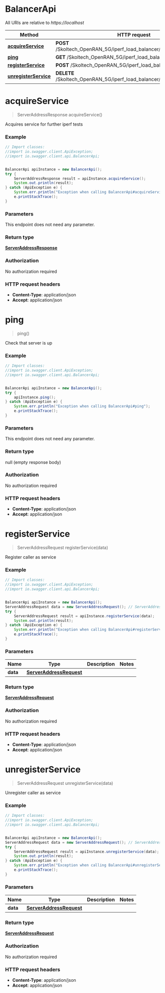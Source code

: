 # BalancerApi

All URIs are relative to *https://localhost*

Method | HTTP request | Description
------------- | ------------- | -------------
[**acquireService**](BalancerApi.md#acquireService) | **POST** /Skoltech_OpenRAN_5G/iperf_load_balancer/0.1.0/service/acquire/ | 
[**ping**](BalancerApi.md#ping) | **GET** /Skoltech_OpenRAN_5G/iperf_load_balancer/0.1.0/ping/ | 
[**registerService**](BalancerApi.md#registerService) | **POST** /Skoltech_OpenRAN_5G/iperf_load_balancer/0.1.0/service/ | 
[**unregisterService**](BalancerApi.md#unregisterService) | **DELETE** /Skoltech_OpenRAN_5G/iperf_load_balancer/0.1.0/service/ | 


<a name="acquireService"></a>
# **acquireService**
> ServerAddressResponse acquireService()



Acquires service for further iperf tests

### Example
```java
// Import classes:
//import io.swagger.client.ApiException;
//import io.swagger.client.api.BalancerApi;


BalancerApi apiInstance = new BalancerApi();
try {
    ServerAddressResponse result = apiInstance.acquireService();
    System.out.println(result);
} catch (ApiException e) {
    System.err.println("Exception when calling BalancerApi#acquireService");
    e.printStackTrace();
}
```

### Parameters
This endpoint does not need any parameter.

### Return type

[**ServerAddressResponse**](ServerAddressResponse.md)

### Authorization

No authorization required

### HTTP request headers

 - **Content-Type**: application/json
 - **Accept**: application/json

<a name="ping"></a>
# **ping**
> ping()



Check that server is up

### Example
```java
// Import classes:
//import io.swagger.client.ApiException;
//import io.swagger.client.api.BalancerApi;


BalancerApi apiInstance = new BalancerApi();
try {
    apiInstance.ping();
} catch (ApiException e) {
    System.err.println("Exception when calling BalancerApi#ping");
    e.printStackTrace();
}
```

### Parameters
This endpoint does not need any parameter.

### Return type

null (empty response body)

### Authorization

No authorization required

### HTTP request headers

 - **Content-Type**: application/json
 - **Accept**: application/json

<a name="registerService"></a>
# **registerService**
> ServerAddressRequest registerService(data)



Register caller as service

### Example
```java
// Import classes:
//import io.swagger.client.ApiException;
//import io.swagger.client.api.BalancerApi;


BalancerApi apiInstance = new BalancerApi();
ServerAddressRequest data = new ServerAddressRequest(); // ServerAddressRequest | 
try {
    ServerAddressRequest result = apiInstance.registerService(data);
    System.out.println(result);
} catch (ApiException e) {
    System.err.println("Exception when calling BalancerApi#registerService");
    e.printStackTrace();
}
```

### Parameters

Name | Type | Description  | Notes
------------- | ------------- | ------------- | -------------
 **data** | [**ServerAddressRequest**](ServerAddressRequest.md)|  |

### Return type

[**ServerAddressRequest**](ServerAddressRequest.md)

### Authorization

No authorization required

### HTTP request headers

 - **Content-Type**: application/json
 - **Accept**: application/json

<a name="unregisterService"></a>
# **unregisterService**
> ServerAddressRequest unregisterService(data)



Unregister caller as service

### Example
```java
// Import classes:
//import io.swagger.client.ApiException;
//import io.swagger.client.api.BalancerApi;


BalancerApi apiInstance = new BalancerApi();
ServerAddressRequest data = new ServerAddressRequest(); // ServerAddressRequest | 
try {
    ServerAddressRequest result = apiInstance.unregisterService(data);
    System.out.println(result);
} catch (ApiException e) {
    System.err.println("Exception when calling BalancerApi#unregisterService");
    e.printStackTrace();
}
```

### Parameters

Name | Type | Description  | Notes
------------- | ------------- | ------------- | -------------
 **data** | [**ServerAddressRequest**](ServerAddressRequest.md)|  |

### Return type

[**ServerAddressRequest**](ServerAddressRequest.md)

### Authorization

No authorization required

### HTTP request headers

 - **Content-Type**: application/json
 - **Accept**: application/json

